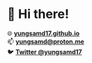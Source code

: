 # 👋 Hi there!

🌐 [**yungsamd17.github.io**](https://yungsamd17.github.io)<br>
📫 **yungsamd@proton.me**<br>
🐦 [**Twitter @yungsamd17**](https://twitter.com/yungsamd17)

